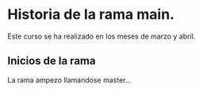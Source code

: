 # Historia de la rama main.

Este curso se ha realizado en los meses de marzo y abril.


## Inicios de la rama

La rama ampezo llamandose master...
